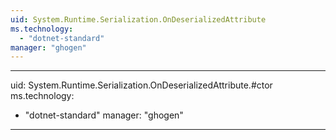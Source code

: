 ```yaml
---
uid: System.Runtime.Serialization.OnDeserializedAttribute
ms.technology: 
  - "dotnet-standard"
manager: "ghogen"
---
```


---
uid: System.Runtime.Serialization.OnDeserializedAttribute.#ctor
ms.technology: 
  - "dotnet-standard"
manager: "ghogen"
---
